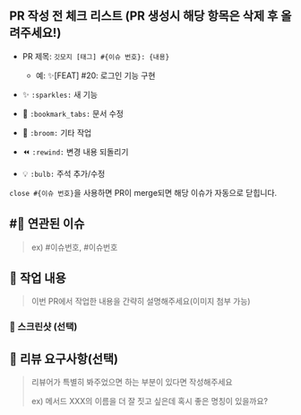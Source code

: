 ## PR 작성 전 체크 리스트 (PR 생성시 해당 항목은 삭제 후 올려주세요!)

- PR 제목: `깃모지 [태그] #{이슈 번호}: {내용}`
  - 예: ✨[FEAT] #20: 로그인 기능 구현
    
- ✨ `:sparkles:` 새 기능
- 📑 `:bookmark_tabs:` 문서 수정
- 🧹 `:broom:` 기타 작업
- ⏪ `:rewind:` 변경 내용 되돌리기
- 💡 `:bulb:` 주석 추가/수정

`close #{이슈 번호}`을 사용하면 PR이 merge되면 해당 이슈가 자동으로 닫힙니다.

## #⃣ 연관된 이슈

> ex) #이슈번호, #이슈번호

## 📝 작업 내용

> 이번 PR에서 작업한 내용을 간략히 설명해주세요(이미지 첨부 가능)

### 📸 스크린샷 (선택)

## 💬 리뷰 요구사항(선택)

> 리뷰어가 특별히 봐주었으면 하는 부분이 있다면 작성해주세요
>
> ex) 메서드 XXX의 이름을 더 잘 짓고 싶은데 혹시 좋은 명칭이 있을까요?
